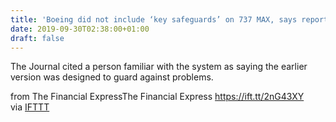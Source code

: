 ```yaml
---
title: 'Boeing did not include ‘key safeguards’ on 737 MAX, says report'
date: 2019-09-30T02:38:00+01:00
draft: false
---
```


The Journal cited a person familiar with the system as saying the earlier version was designed to guard against problems.  
  
from The Financial ExpressThe Financial Express https://ift.tt/2nG43XY  
via [IFTTT](https://ifttt.com/?ref=da&site=blogger)